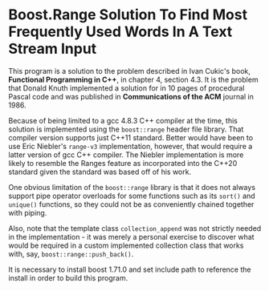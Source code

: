 # Boost.Range Solution To Find Most Frequently Used Words In A Text Stream Input

This program is a solution to the problem described in Ivan Cukic's book, **Functional Programming in C++**, in chapter 4, section 4.3. It is the problem that Donald Knuth implemented a solution for in 10 pages of procedural Pascal code and was published in **Communications of the ACM** journal in 1986.

Because of being limited to a gcc 4.8.3 C++ compiler at the time, this solution is implemented using the `boost::range` header file library. That compiler version supports just C++11 standard. Better would have been to use Eric Niebler's `range-v3` implementation, however, that would require a latter version of gcc C++ compiler. The Niebler implementation is more likely to resemble the Ranges feature as incorporated into the C++20 standard given the standard was based off of his work.

One obvious limitation of the `boost::range` library is that it does not always support pipe operator overloads for some functions such as its `sort()` and `unique()` functions, so they could not be as conveniently chained together with piping.

Also, note that the template class `collection_append` was not strictly needed in the implementation - it was merely a personal exercise to discover what would be required in a custom implemented collection class that works with, say, `boost::range::push_back()`.

It is necessary to install boost 1.71.0 and set include path to reference the install in order to build this program.